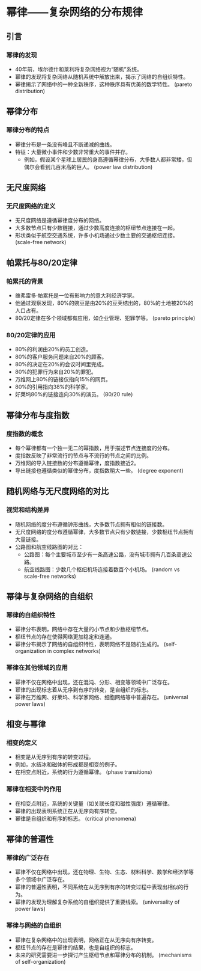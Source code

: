# 幂律——复杂网络的分布规律

## 引言
### 幂律的发现
* 40年前，埃尔德什和莱利将复杂网络视为“随机”系统。
* 幂律的发现将复杂网络从随机系统中解放出来，揭示了网络的自组织特性。
* 幂律揭示了网络中的一种全新秩序，这种秩序具有优美的数学特性。
(pareto distribution)

## 幂律分布
### 幂律分布的特点
* 幂律分布是一条没有峰且不断递减的曲线。
* 特征：大量微小事件和少数非常重大的事件并存。
  * 例如，假设某个星球上居民的身高遵循幂律分布，大多数人都非常矮，但偶尔会看到几百米高的巨人。
(power law distribution)

## 无尺度网络
### 无尺度网络的定义
* 无尺度网络是遵循幂律度分布的网络。
* 大多数节点只有少数链接，通过少数高度连接的枢纽节点连接在一起。
* 形状类似于航空交通系统，许多小机场通过少数主要的交通枢纽连接。
(scale-free network)

## 帕累托与80/20定律
### 帕累托的背景
* 维弗雷多·帕累托是一位有影响力的意大利经济学家。
* 他通过观察发现，80%的豌豆是由20%的豆荚结出的，80%的土地被20%的人口占有。
* 80/20定律在多个领域都有应用，如企业管理、犯罪学等。
(pareto principle)

### 80/20定律的应用
* 80%的利润由20%的员工创造。
* 80%的客户服务问题来自20%的顾客。
* 80%的决定在20%的会议时间里完成。
* 80%的犯罪行为来自20%的罪犯。
* 万维网上80%的链接仅指向15%的网页。
* 80%的引用指向38%的科学家。
* 好莱坞80%的链接连向30%的演员。
(80/20 rule)

## 幂律分布与度指数
### 度指数的概念
* 每个幂律都有一个独一无二的幂指数，用于描述节点连接度的分布。
* 度指数反映了非常流行的节点与不流行的节点之间的比例。
* 万维网的导入链接数的分布遵循幂律，度指数接近2。
* 导出链接也遵循类似的幂律分布，度指数稍大一些。
(degree exponent)

## 随机网络与无尺度网络的对比
### 视觉和结构差异
* 随机网络的度分布遵循钟形曲线，大多数节点拥有相似的链接数。
* 无尺度网络的度分布遵循幂律，大多数节点只有少数链接，少数枢纽节点拥有大量链接。
* 公路图和航空线路图的对比：
  * 公路图：每个主要城市至少有一条高速公路，没有城市拥有几百条高速公路。
  * 航空线路图：少数几个枢纽机场连接着数百个小机场。
(random vs scale-free networks)

## 幂律与复杂网络的自组织
### 幂律的自组织特性
* 幂律分布表明，网络中存在大量的小节点和少数枢纽节点。
* 枢纽节点的存在使得网络更加稳定和连通。
* 幂律分布揭示了网络的自组织特性，表明网络不是随机生成的。
(self-organization in complex networks)

### 幂律在其他领域的应用
* 幂律不仅在网络中出现，还在混沌、分形、相变等领域中广泛存在。
* 幂律的出现标志着从无序到有序的转变，是自组织的标志。
* 幂律在万维网、好莱坞、科学家网络、细胞网络等中普遍存在。
(universal power laws)

## 相变与幂律
### 相变的定义
* 相变是从无序到有序的转变过程。
* 例如，水结冰和磁体的形成都是相变的例子。
* 在相变点附近，系统的行为遵循幂律。
(phase transitions)

### 幂律在相变中的作用
* 在相变点附近，系统的关键量（如关联长度和磁性强度）遵循幂律。
* 幂律的出现表明系统正在从无序向有序转变。
* 幂律是自组织和有序的标志。
(critical phenomena)

## 幂律的普遍性
### 幂律的广泛存在
* 幂律不仅在网络中出现，还在物理、生物、生态、材料科学、数学和经济学等多个领域中广泛存在。
* 幂律的普遍性表明，不同系统在从无序到有序的转变过程中表现出相似的行为。
* 幂律的发现为理解复杂系统的自组织提供了重要线索。
(universality of power laws)

### 幂律与网络的自组织
* 幂律在复杂网络中的出现表明，网络正在从无序向有序转变。
* 枢纽节点的存在是幂律的结果，也是自组织的标志。
* 未来的研究需要进一步探讨产生枢纽节点和幂律分布的机制。
(mechanisms of self-organization)